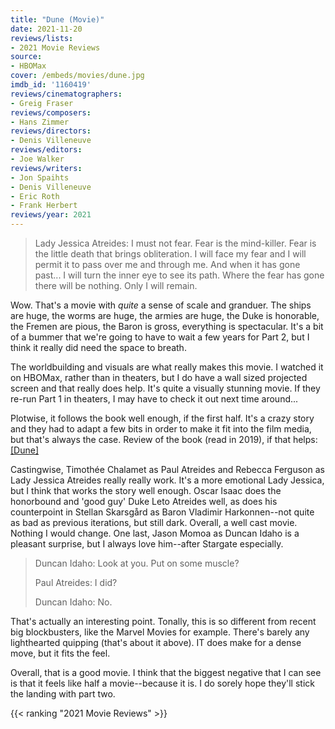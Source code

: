 ```yaml
---
title: "Dune (Movie)"
date: 2021-11-20
reviews/lists:
- 2021 Movie Reviews
source:
- HBOMax
cover: /embeds/movies/dune.jpg
imdb_id: '1160419'
reviews/cinematographers:
- Greig Fraser
reviews/composers:
- Hans Zimmer
reviews/directors:
- Denis Villeneuve
reviews/editors:
- Joe Walker
reviews/writers:
- Jon Spaihts
- Denis Villeneuve
- Eric Roth
- Frank Herbert
reviews/year: 2021
---
```

> Lady Jessica Atreides: I must not fear. Fear is the mind-killer. Fear is the little death that brings obliteration. I will face my fear and I will permit it to pass over me and through me. And when it has gone past... I will turn the inner eye to see its path. Where the fear has gone there will be nothing. Only I will remain. 

Wow. That's a movie with *quite* a sense of scale and granduer. The ships are huge, the worms are huge, the armies are huge, the Duke is honorable, the Fremen are pious, the Baron is gross, everything is spectacular. It's a bit of a bummer that we're going to have to wait a few years for Part 2, but I think it really did need the space to breath. 

The worldbuilding and visuals are what really makes this movie. I watched it on HBOMax, rather than in theaters, but I do have a wall sized projected screen and that really does help. It's quite a visually stunning movie. If they re-run Part 1 in theaters, I may have to check it out next time around... 

<!--more-->

Plotwise, it follows the book well enough, if the first half. It's a crazy story and they had to adapt a few bits in order to make it fit into the film media, but that's always the case. Review of the book (read in 2019), if that helps: [[Dune]]()

Castingwise, Timothée Chalamet as Paul Atreides and Rebecca Ferguson as Lady Jessica Atreides really really work. It's a more emotional Lady Jessica, but I think that works the story well enough. Oscar Isaac does the honorbound and 'good guy' Duke Leto Atreides well, as does his counterpoint in Stellan Skarsgård as Baron Vladimir Harkonnen--not quite as bad as previous iterations, but still dark. Overall, a well cast movie. Nothing I would change. One last, Jason Momoa as Duncan Idaho is a pleasant surprise, but I always love him--after Stargate especially. 

> Duncan Idaho: Look at you. Put on some muscle?
>
> Paul Atreides: I did? 
>
> Duncan Idaho: No. 

That's actually an interesting point. Tonally, this is so different from recent big blockbusters, like the Marvel Movies for example. There's barely any lighthearted quipping (that's about it above). IT does make for a dense move, but it fits the feel. 

Overall, that is a good movie. I think that the biggest negative that I can see is that it feels like half a movie--because it is. I do sorely hope they'll stick the landing with part two. 

{{< ranking "2021 Movie Reviews" >}}
